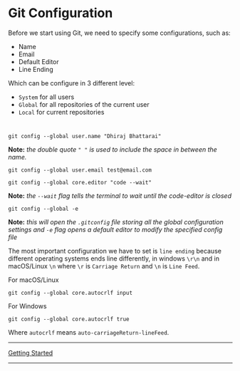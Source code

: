 # Git Configuration

Before we start using Git, we need to specify some configurations, such as:
- Name
- Email
- Default Editor
- Line Ending

 Which can be configure in 3 different level:

 - `System` for all users
 - `Global` for all repositories of the current user
 - `Local` for current repositories

#

```
git config --global user.name "Dhiraj Bhattarai"
```
**Note:** *the double quote `" "` is used to include the space in between the name.*

```
git config --global user.email test@email.com
```

```
git config --global core.editor "code --wait"
```
**Note:** *the `--wait` flag tells the terminal to wait until the code-editor is closed*

```
git config --global -e
```
**Note:** *this will open the `.gitconfig` file storing all the global configuration settings and `-e` flag opens a default editor to modify the specified config file*

The most important configuration we have to set is `line ending` because different operating systems ends line differently, in windows `\r\n` and in macOS/Linux `\n` where `\r` is `Carriage Return` and `\n` is `Line Feed`.

For macOS/Linux

```
git config --global core.autocrlf input
```

For Windows

```
git config --global core.autocrlf true
```

Where `autocrlf` means `auto-carriageReturn-lineFeed`.

---

[Getting Started](/Git/ch1-getting-started/README.md)

---